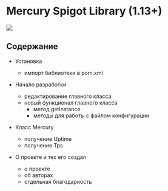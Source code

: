 # Mercury Spigot Library (1.13+)

![](https://ledev.ru/files/github/MercuryPOSTER.png)

## Содержание

* Установка
   * импорт библиотеки в pom.xml

* Начало разработки
   * редактирование главного класса
   * новый функционал главного класса
     * метод getInstance
     * методы для работы с файлом конфигурации

* Класс Mercury
   * получение Uptime
   * получение Tps

* О проекте и тех его создал 
   * о проекте
   * об авторах
   * отдельная благодарность
